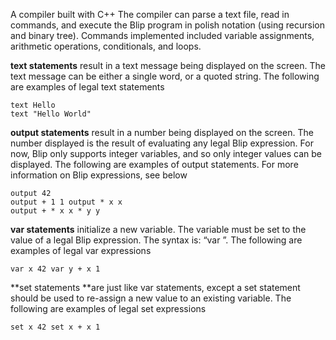 A compiler built with C++
The compiler can parse a text file, read in commands, and execute the Blip program in polish notation (using recursion and binary tree).
Commands implemented included variable assignments, arithmetic operations, conditionals, and loops.

**text statements** result in a text message being displayed on the screen. The text message
can be either a single word, or a quoted string. The following are examples of legal text
statements
```
text Hello
text "Hello World"
```

**output statements** result in a number being displayed on the screen. The number
displayed is the result of evaluating any legal Blip expression. For now, Blip only
supports integer variables, and so only integer values can be displayed. The following are
examples of output statements. For more information on Blip expressions, see below
```
output 42
output + 1 1 output * x x
output + * x x * y y
```

**var statements** initialize a new variable. The variable must be set to the value of a legal
Blip expression. The syntax is: “var <varName> <expr>”. The following are
examples of legal var expressions
  
```
var x 42 var y + x 1
```
  
**set statements **are just like var statements, except a set statement should be used to
re-assign a new value to an existing variable. The following are
examples of legal set expressions

```
set x 42 set x + x 1
```
